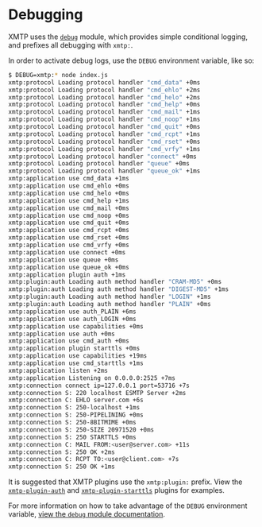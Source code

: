 # Debugging

XMTP uses the [`debug`](https://www.npmjs.com/package/debug) module, which provides simple conditional logging, and prefixes all debugging with `xmtp:`.

In order to activate debug logs, use the `DEBUG` environment variable, like so:

```bash
$ DEBUG=xmtp:* node index.js
xmtp:protocol Loading protocol handler "cmd_data" +0ms
xmtp:protocol Loading protocol handler "cmd_ehlo" +2ms
xmtp:protocol Loading protocol handler "cmd_helo" +2ms
xmtp:protocol Loading protocol handler "cmd_help" +0ms
xmtp:protocol Loading protocol handler "cmd_mail" +1ms
xmtp:protocol Loading protocol handler "cmd_noop" +1ms
xmtp:protocol Loading protocol handler "cmd_quit" +0ms
xmtp:protocol Loading protocol handler "cmd_rcpt" +1ms
xmtp:protocol Loading protocol handler "cmd_rset" +0ms
xmtp:protocol Loading protocol handler "cmd_vrfy" +1ms
xmtp:protocol Loading protocol handler "connect" +0ms
xmtp:protocol Loading protocol handler "queue" +0ms
xmtp:protocol Loading protocol handler "queue_ok" +1ms
xmtp:application use cmd_data +1ms
xmtp:application use cmd_ehlo +0ms
xmtp:application use cmd_helo +0ms
xmtp:application use cmd_help +1ms
xmtp:application use cmd_mail +0ms
xmtp:application use cmd_noop +0ms
xmtp:application use cmd_quit +0ms
xmtp:application use cmd_rcpt +0ms
xmtp:application use cmd_rset +0ms
xmtp:application use cmd_vrfy +0ms
xmtp:application use connect +0ms
xmtp:application use queue +0ms
xmtp:application use queue_ok +0ms
xmtp:application plugin auth +1ms
xmtp:plugin:auth Loading auth method handler "CRAM-MD5" +0ms
xmtp:plugin:auth Loading auth method handler "DIGEST-MD5" +1ms
xmtp:plugin:auth Loading auth method handler "LOGIN" +1ms
xmtp:plugin:auth Loading auth method handler "PLAIN" +0ms
xmtp:application use auth_PLAIN +6ms
xmtp:application use auth_LOGIN +0ms
xmtp:application use capabilities +0ms
xmtp:application use auth +0ms
xmtp:application use cmd_auth +0ms
xmtp:application plugin starttls +0ms
xmtp:application use capabilities +19ms
xmtp:application use cmd_starttls +1ms
xmtp:application listen +2ms
xmtp:application Listening on 0.0.0.0:2525 +7ms
xmtp:connection connect ip=127.0.0.1 port=53716 +7s
xmtp:connection S: 220 localhost ESMTP Server +2ms
xmtp:connection C: EHLO server.com +6s
xmtp:connection S: 250-localhost +1ms
xmtp:connection S: 250-PIPELINING +0ms
xmtp:connection S: 250-8BITMIME +0ms
xmtp:connection S: 250-SIZE 20971520 +0ms
xmtp:connection S: 250 STARTTLS +0ms
xmtp:connection C: MAIL FROM:<user@server.com> +11s
xmtp:connection S: 250 OK +2ms
xmtp:connection C: RCPT TO:<user@client.com> +7s
xmtp:connection S: 250 OK +1ms
```

It is suggested that XMTP plugins use the `xmtp:plugin:` prefix. View the [`xmtp-plugin-auth`](https://github.com/xmtpjs/xmtp/blob/master/packages/xmtp-plugin-auth/src/index.js) and [`xmtp-plugin-starttls`](https://github.com/xmtpjs/xmtp/blob/master/packages/xmtp-plugin-starttls/src/index.js) plugins for examples.

For more information on how to take advantage of the `DEBUG` environment variable, [view the `debug` module documentation](https://www.npmjs.com/package/debug).
